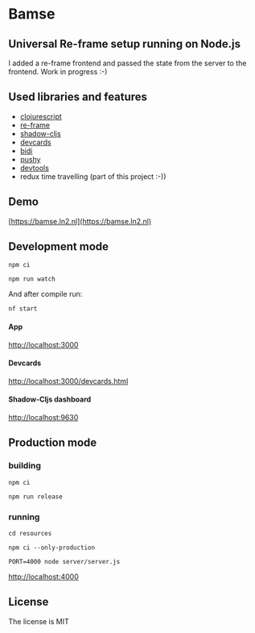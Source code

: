 # Bamse
## Universal Re-frame setup running on Node.js

I added a re-frame frontend and passed the state from the server to the frontend.
Work in progress :-)

## Used libraries and features
* [clojurescript](https://clojurescript.org/)
* [re-frame](https://github.com/Day8/re-frame)
* [shadow-cljs](https://github.com/thheller/shadow-cljs)
* [devcards](https://github.com/bhauman/devcards)
* [bidi](https://github.com/juxt/bidi)
* [pushy](https://github.com/kibu-australia/pushy)
* [devtools](https://github.com/binaryage/cljs-devtools)
* redux time travelling (part of this project :-))

## Demo
[https://bamse.ln2.nl](https://bamse.ln2.nl)

## Development mode
`npm ci`

`npm run watch`

And after compile run:

`nf start`

#### App
[http://localhost:3000](http://localhost:3000)

#### Devcards
[http://localhost:3000/devcards.html](http://localhost:3000/devcards.html)

#### Shadow-Cljs dashboard
[http://localhost:9630](http://localhost:9630)

## Production mode
### building
`npm ci`

`npm run release`
### running
`cd resources`

`npm ci --only-production`

`PORT=4000 node server/server.js`

[http://localhost:4000](http://localhost:4000)

## License
The license is MIT
